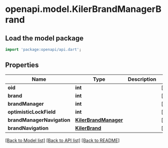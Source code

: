 # openapi.model.KilerBrandManagerBrand

## Load the model package
```dart
import 'package:openapi/api.dart';
```

## Properties
Name | Type | Description | Notes
------------ | ------------- | ------------- | -------------
**oid** | **int** |  | [optional] 
**brand** | **int** |  | [optional] 
**brandManager** | **int** |  | [optional] 
**optimisticLockField** | **int** |  | [optional] 
**brandManagerNavigation** | [**KilerBrandManager**](KilerBrandManager.md) |  | [optional] 
**brandNavigation** | [**KilerBrand**](KilerBrand.md) |  | [optional] 

[[Back to Model list]](../README.md#documentation-for-models) [[Back to API list]](../README.md#documentation-for-api-endpoints) [[Back to README]](../README.md)


